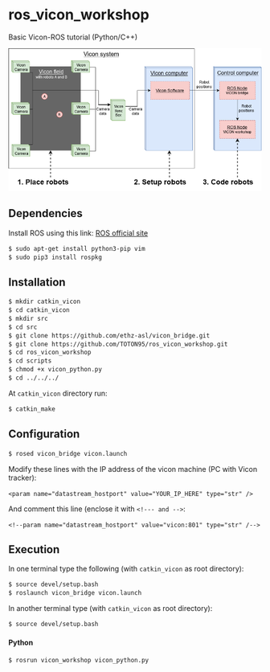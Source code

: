 # ros_vicon_workshop

Basic Vicon-ROS tutorial (Python/C++)

![alt text](https://github.com/TOTON95/ros_vicon_workshop/blob/master/doc/overview.png "Vicon-ROS High Level Diagram")

## Dependencies

Install ROS using this link: [ROS official site](http://wiki.ros.org/melodic/Installation/Ubuntu)
```sh
$ sudo apt-get install python3-pip vim
$ sudo pip3 install rospkg
```

## Installation

```sh
$ mkdir catkin_vicon
$ cd catkin_vicon
$ mkdir src
$ cd src
$ git clone https://github.com/ethz-asl/vicon_bridge.git
$ git clone https://github.com/TOTON95/ros_vicon_workshop.git
$ cd ros_vicon_workshop
$ cd scripts
$ chmod +x vicon_python.py
$ cd ../../../
```
At `catkin_vicon` directory run:
```sh
$ catkin_make
```

## Configuration
```sh
$ rosed vicon_bridge vicon.launch 
```

Modify these lines with the IP address of the vicon machine (PC with Vicon tracker):

`<param name="datastream_hostport" value="YOUR_IP_HERE" type="str" />`

And comment this line (enclose it with `<!--- and -->`:

`<!--param name="datastream_hostport" value="vicon:801" type="str" /-->`


## Execution
In one terminal type the following (with `catkin_vicon` as root directory):
```sh
$ source devel/setup.bash
$ roslaunch vicon_bridge vicon.launch
```
In another terminal type (with `catkin_vicon` as root directory):
```sh
$ source devel/setup.bash
```
#### Python
```sh
$ rosrun vicon_workshop vicon_python.py
```
